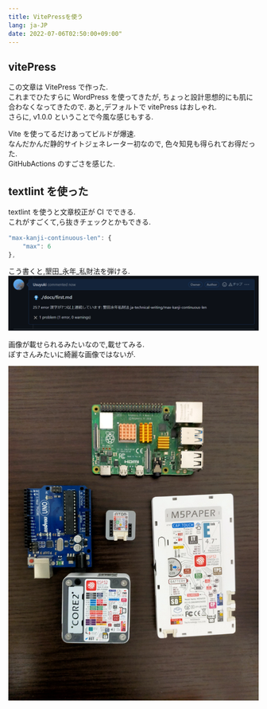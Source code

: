 ```yaml
---
title: VitePressを使う
lang: ja-JP
date: 2022-07-06T02:50:00+09:00"
---
```


## vitePress

この文章は VitePress で作った.  
これまでひたすらに WordPress を使ってきたが, ちょっと設計思想的にも肌に合わなくなってきたので.
あと,デフォルトで vitePress はおしゃれ.  
さらに, v1.0.0 ということで今風な感じもする.

Vite を使ってるだけあってビルドが爆速.  
なんだかんだ静的サイトジェネレーター初なので, 色々知見も得られてお得だった.  
GitHubActions のすごさを感じた.

## textlint を使った

textlint を使うと文章校正が CI でできる.  
これがすごくて,ら抜きチェックとかもできる.

```js
"max-kanji-continuous-len": {
    "max": 6
},
```

こう書くと,墾田\_永年\_私財法を弾ける.  
![ci_konden_error](/img/articles/first/ci_konden_error.png)

画像が載せられるみたいなので,載せてみる.  
ぽすさんみたいに綺麗な画像ではないが.

![micons](/img/articles/first/micons.jpg)
